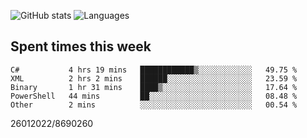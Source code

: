 ![GitHub stats](https://github-readme-stats.vercel.app/api?username=emipa606&theme=github_dark&show_icons=true) 
![Languages](https://github-readme-stats.vercel.app/api/top-langs/?username=emipa606&theme=github_dark&layout=compact)

## Spent times this week
<!--START_SECTION:waka-->

```text
C#           4 hrs 19 mins   ████████████▒░░░░░░░░░░░░   49.75 %
XML          2 hrs 2 mins    ██████░░░░░░░░░░░░░░░░░░░   23.59 %
Binary       1 hr 31 mins    ████▒░░░░░░░░░░░░░░░░░░░░   17.64 %
PowerShell   44 mins         ██░░░░░░░░░░░░░░░░░░░░░░░   08.48 %
Other        2 mins          ░░░░░░░░░░░░░░░░░░░░░░░░░   00.54 %
```

<!--END_SECTION:waka-->


26012022/8690260
